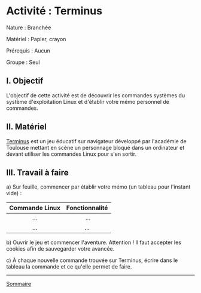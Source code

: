 # Activité : Terminus

Nature : Branchée

Matériel : Papier, crayon

Prérequis : Aucun

Groupe : Seul

## I. Objectif

L'objectif de cette activité est de découvrir les commandes systèmes du système d'exploitation Linux et d'établir votre mémo personnel de commandes.

## II. Matériel

[Terminus](http://luffah.xyz/bidules/Terminus/) est un jeu éducatif sur navigateur développé par l'académie de Toulouse mettant en scène un personnage bloqué dans un ordinateur et devant utiliser les commandes Linux pour s'en sortir.

## III. Travail à faire

a) Sur feuille, commencer par établir votre mémo (un tableau pour l'instant vide) :

| Commande Linux | Fonctionnalité |
| :---: | :---: |
| ... | ... |
| ... | ... |

b) Ouvrir le jeu et commencer l'aventure. Attention ! Il faut accepter les cookies afin de sauvegarder votre avancée.

c) À chaque nouvelle commande trouvée sur Terminus, écrire dans le tableau la commande et ce qu'elle permet de faire.

___________________

[Sommaire](./../README.md)












